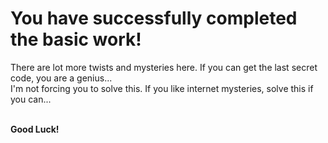 # You have successfully completed the basic work!

There are lot more twists and mysteries here. If you can get the last secret code, you are a genius...<br>
I'm not forcing you to solve this. If you like internet mysteries, solve this if you can...<br><br>



**Good Luck!**
